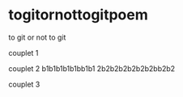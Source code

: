 # togitornottogitpoem

to git or not to git 

couplet 1 


couplet 2
b1b1b1b1b1bb1b1
2b2b2b2b2b2b2bb2b2

couplet 3
